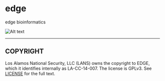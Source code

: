 edge
====

edge bioinformatics

![Alt text](http://lafund.org/sites/default/files/comingsoon_stamp.png "Coming Soon")


-------------
COPYRIGHT 
-------------

Los Alamos National Security, LLC (LANS) owns the copyright to EDGE, which it identifies internally as LA-CC-14-007.  The license is GPLv3.  See [LICENSE](https://github.com/losalamos/edge/blob/master/LICENSE) for the full text.
